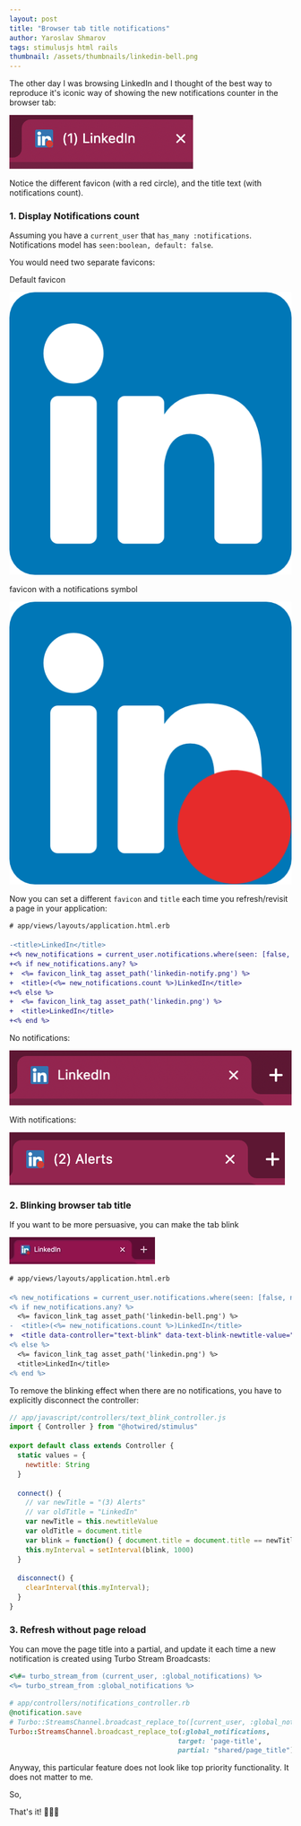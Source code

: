 ```yaml
---
layout: post
title: "Browser tab title notifications"
author: Yaroslav Shmarov
tags: stimulusjs html rails
thumbnail: /assets/thumbnails/linkedin-bell.png
---
```


The other day I was browsing LinkedIn and I thought of the best way to reproduce it's iconic way of showing the new notifications counter in the browser tab:

![linkedin-tab-preview.png](assets/images/linkedin-tab-preview.png)

Notice the different favicon (with a red circle), and the title text (with notifications count).

### 1. Display Notifications count

Assuming you have a `current_user` that `has_many :notifications`. Notifications model has `seen:boolean, default: false`.

You would need two separate favicons:

Default favicon

![linkedin.png](assets/images/linkedin.png)

favicon with a notifications symbol

![linkedin-bell.png](assets/images/linkedin-bell.png)

Now you can set a different `favicon` and `title` each time you refresh/revisit a page in your application:

```diff
# app/views/layouts/application.html.erb

-<title>LinkedIn</title>
+<% new_notifications = current_user.notifications.where(seen: [false, nil]) %>
+<% if new_notifications.any? %>
+  <%= favicon_link_tag asset_path('linkedin-notify.png') %>
+  <title>(<%= new_notifications.count %>)LinkedIn</title>
+<% else %>
+  <%= favicon_link_tag asset_path('linkedin.png') %>
+  <title>LinkedIn</title>
+<% end %>
```

No notifications:

![linkedin-notification-no.png](assets/images/linkedin-notification-no.png)

With notifications:

![linkedin-notification-yes.png](assets/images/linkedin-notification-yes.png)

### 2. Blinking browser tab title

If you want to be more persuasive, you can make the tab blink

![linkedin-notifications-gif.gif](assets/images/linkedin-notifications-gif.gif)

```diff
# app/views/layouts/application.html.erb

<% new_notifications = current_user.notifications.where(seen: [false, nil]) %>
<% if new_notifications.any? %>
  <%= favicon_link_tag asset_path('linkedin-bell.png') %>
-  <title>(<%= new_notifications.count %>)LinkedIn</title>
+  <title data-controller="text-blink" data-text-blink-newtitle-value="(<%= new_notifications.count %>) Alerts">LinkedIn</title>
<% else %>
  <%= favicon_link_tag asset_path('linkedin.png') %>
  <title>LinkedIn</title>
<% end %>
```

To remove the blinking effect when there are no notifications, you have to explicitly disconnect the controller:

```js
// app/javascript/controllers/text_blink_controller.js
import { Controller } from "@hotwired/stimulus"

export default class extends Controller {
  static values = {
    newtitle: String
  }

  connect() {
    // var newTitle = "(3) Alerts"
    // var oldTitle = "LinkedIn"
    var newTitle = this.newtitleValue
    var oldTitle = document.title
    var blink = function() { document.title = document.title == newTitle ? oldTitle : newTitle; }
    this.myInterval = setInterval(blink, 1000)
  }

  disconnect() {
    clearInterval(this.myInterval);
  }
}
```

### 3. Refresh without page reload

You can move the page title into a partial, and update it each time a new notification is created using Turbo Stream Broadcasts:

```ruby
<%#= turbo_stream_from (current_user, :global_notifications) %>
<%= turbo_stream_from :global_notifications %>
```

```ruby
# app/controllers/notifications_controller.rb
@notification.save
# Turbo::StreamsChannel.broadcast_replace_to([current_user, :global_notifications],
Turbo::StreamsChannel.broadcast_replace_to(:global_notifications,
                                          target: 'page-title',
                                          partial: "shared/page_title")
```

Anyway, this particular feature does not look like top priority functionality. It does not matter to me.

So,

That's it! 🎉🥳🍾
